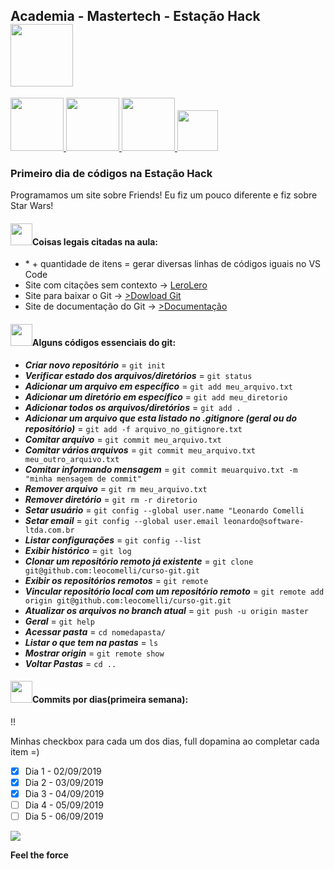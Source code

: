 <nav>
  <h1>Academia - Mastertech - Estação Hack  
    <img src="https://ftp.mastertech.com.br/Nginx-Fancyindex-Theme/Nginx-Fancyindex-Theme-light/estacao-logo.png"  width="100" /></h1>
</nav>
 <p>
  <a href = "https://git-scm.com/downloads">
  <img src="https://user-images.githubusercontent.com/48387196/64305796-e1989d80-cf66-11e9-943d-d1e229f2a209.png"  width="85" />
  </a>
  <a href = "https://lerolero.com/">
  <img src="https://user-images.githubusercontent.com/48387196/64306083-f0338480-cf67-11e9-8752-84eaa961135f.png"  width="85" />
  </a>
   </a>
  <a href = "https://git-scm.com/doc">
  <img src="https://user-images.githubusercontent.com/48387196/64306388-faa24e00-cf68-11e9-81af-bdeedde955bc.png"  width="85" />
  </a>
   </a>
  <a href = "http://rogerdudler.github.io/git-guide/index.pt_BR.html">
  <img src="https://user-images.githubusercontent.com/48387196/64306429-1b6aa380-cf69-11e9-9f98-1f9667f8bbce.png"  width="65" />
  </a>
 </p> 

<h3>Primeiro dia de códigos na Estação Hack </h3>
<p>Programamos um site sobre Friends! Eu fiz um pouco diferente e fiz sobre Star Wars!</p>

<h4><img src="https://media.giphy.com/media/dwDhATtza3TtS/source.gif"  width="35"  />Coisas legais citadas na aula:</h4>

<ul>
  <li> * + quantidade de itens = gerar diversas linhas de códigos iguais no VS Code </li>
  <li> Site com citações sem contexto ->  <a href="https://lerolero.com/" target="_blank">LeroLero</a>
  <li> Site para baixar o Git -> <a href="https://git-scm.com/downloads" target="_blank">>Dowload Git</a> </li>
  <li> Site de documentação do Git -> <a href="https://git-scm.com/doc"target="_blank">>Documentação</a> </li>
</ul>

<h4><img src="https://media.giphy.com/media/dwDhATtza3TtS/source.gif"  width="35"  />Alguns códigos essenciais do git:</h4>


 - **_Criar novo repositório_** = `git init`
 - **_Verificar estado dos arquivos/diretórios_** = `git status`
 - **_Adicionar um arquivo em específico_** = `git add meu_arquivo.txt`
 - **_Adicionar um diretório em específico_** = `git add meu_diretorio`
 - **_Adicionar todos os arquivos/diretórios_** = `git add . `
 - **_Adicionar um arquivo que esta listado no .gitignore (geral ou do repositório)_** = `git add -f arquivo_no_gitignore.txt `
 - **_Comitar arquivo_** = `git commit meu_arquivo.txt` 
 - **_Comitar vários arquivos_** = `git commit meu_arquivo.txt meu_outro_arquivo.txt `
 - **_Comitar informando mensagem_** = `git commit meuarquivo.txt -m "minha mensagem de commit"`
 - **_Remover arquivo_** = `git rm meu_arquivo.txt`
- **_Remover diretório_** = `git rm -r diretorio`
- **_Setar usuário_** = `git config --global user.name "Leonardo Comelli`
- **_Setar email_** = `git config --global user.email leonardo@software-ltda.com.br`
- **_Listar configurações_** = `git config --list`
- **_Exibir histórico_** = `git log`
- **_Clonar um repositório remoto já existente_** = `git clone git@github.com:leocomelli/curso-git.git`
- **_Exibir os repositórios remotos_** = `git remote`
- **_Vincular repositório local com um repositório remoto_** = `git remote add origin git@github.com:leocomelli/curso-git.git`
- **_Atualizar os arquivos no branch atual_** = `git push -u origin master`
- **_Geral_** = `git help`
- **_Acessar pasta_** = `cd nomedapasta/`
- **_Listar o que tem na pastas_** = `ls`
- **_Mostrar origin_** = `git remote show`
- **_Voltar Pastas_** = `cd ..`


<h4><img src="https://media.giphy.com/media/dwDhATtza3TtS/source.gif"  width="35"  />Commits por dias(primeira semana):</h4>!!

Minhas checkbox para cada um dos dias, full dopamina ao completar cada item =)
  
- [x] Dia 1 - 02/09/2019
- [x] Dia 2 - 03/09/2019
- [x] Dia 3 - 04/09/2019
- [ ] Dia 4 - 05/09/2019
- [ ] Dia 5 - 06/09/2019

<footer>
 
<img src="https://media.giphy.com/media/rHR8qP1mC5V3G/source.gif"/>
  
<b>Feel the force</b>
  

</footer>
